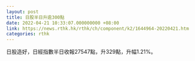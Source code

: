 ```yaml
---
layout: post
title: 日股半日升逾300點
date: 2022-04-21 10:33:07.000000000 +08:00
link: https://news.rthk.hk/rthk/ch/component/k2/1644964-20220421.htm
categories: rthk
---
```


日股造好，日經指數半日收報27547點，升329點，升幅1.21%。
